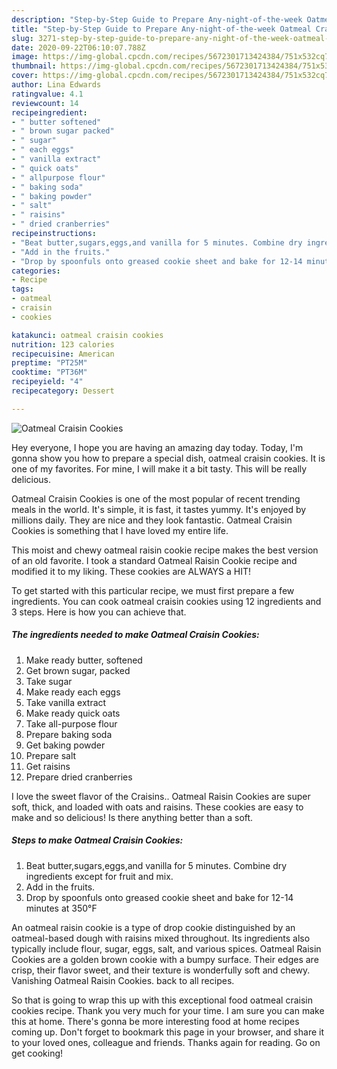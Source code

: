```yaml
---
description: "Step-by-Step Guide to Prepare Any-night-of-the-week Oatmeal Craisin Cookies"
title: "Step-by-Step Guide to Prepare Any-night-of-the-week Oatmeal Craisin Cookies"
slug: 3271-step-by-step-guide-to-prepare-any-night-of-the-week-oatmeal-craisin-cookies
date: 2020-09-22T06:10:07.788Z
image: https://img-global.cpcdn.com/recipes/5672301713424384/751x532cq70/oatmeal-craisin-cookies-recipe-main-photo.jpg
thumbnail: https://img-global.cpcdn.com/recipes/5672301713424384/751x532cq70/oatmeal-craisin-cookies-recipe-main-photo.jpg
cover: https://img-global.cpcdn.com/recipes/5672301713424384/751x532cq70/oatmeal-craisin-cookies-recipe-main-photo.jpg
author: Lina Edwards
ratingvalue: 4.1
reviewcount: 14
recipeingredient:
- " butter softened"
- " brown sugar packed"
- " sugar"
- " each eggs"
- " vanilla extract"
- " quick oats"
- " allpurpose flour"
- " baking soda"
- " baking powder"
- " salt"
- " raisins"
- " dried cranberries"
recipeinstructions:
- "Beat butter,sugars,eggs,and vanilla for 5 minutes. Combine dry ingredients except for fruit and mix."
- "Add in the fruits."
- "Drop by spoonfuls onto greased cookie sheet and bake for 12-14 minutes at 350°F"
categories:
- Recipe
tags:
- oatmeal
- craisin
- cookies

katakunci: oatmeal craisin cookies 
nutrition: 123 calories
recipecuisine: American
preptime: "PT25M"
cooktime: "PT36M"
recipeyield: "4"
recipecategory: Dessert

---
```



![Oatmeal Craisin Cookies](https://img-global.cpcdn.com/recipes/5672301713424384/751x532cq70/oatmeal-craisin-cookies-recipe-main-photo.jpg)

Hey everyone, I hope you are having an amazing day today. Today, I'm gonna show you how to prepare a special dish, oatmeal craisin cookies. It is one of my favorites. For mine, I will make it a bit tasty. This will be really delicious.

Oatmeal Craisin Cookies is one of the most popular of recent trending meals in the world. It's simple, it is fast, it tastes yummy. It's enjoyed by millions daily. They are nice and they look fantastic. Oatmeal Craisin Cookies is something that I have loved my entire life.

This moist and chewy oatmeal raisin cookie recipe makes the best version of an old favorite. I took a standard Oatmeal Raisin Cookie recipe and modified it to my liking. These cookies are ALWAYS a HIT!


To get started with this particular recipe, we must first prepare a few ingredients. You can cook oatmeal craisin cookies using 12 ingredients and 3 steps. Here is how you can achieve that.

<!--inarticleads1-->

##### The ingredients needed to make Oatmeal Craisin Cookies:

1. Make ready  butter, softened
1. Get  brown sugar, packed
1. Take  sugar
1. Make ready  each eggs
1. Take  vanilla extract
1. Make ready  quick oats
1. Take  all-purpose flour
1. Prepare  baking soda
1. Get  baking powder
1. Prepare  salt
1. Get  raisins
1. Prepare  dried cranberries


I love the sweet flavor of the Craisins.. Oatmeal Raisin Cookies are super soft, thick, and loaded with oats and raisins. These cookies are easy to make and so delicious! Is there anything better than a soft. 

<!--inarticleads2-->

##### Steps to make Oatmeal Craisin Cookies:

1. Beat butter,sugars,eggs,and vanilla for 5 minutes. Combine dry ingredients except for fruit and mix.
1. Add in the fruits.
1. Drop by spoonfuls onto greased cookie sheet and bake for 12-14 minutes at 350°F


An oatmeal raisin cookie is a type of drop cookie distinguished by an oatmeal-based dough with raisins mixed throughout. Its ingredients also typically include flour, sugar, eggs, salt, and various spices. Oatmeal Raisin Cookies are a golden brown cookie with a bumpy surface. Their edges are crisp, their flavor sweet, and their texture is wonderfully soft and chewy. Vanishing Oatmeal Raisin Cookies. back to all recipes. 

So that is going to wrap this up with this exceptional food oatmeal craisin cookies recipe. Thank you very much for your time. I am sure you can make this at home. There's gonna be more interesting food at home recipes coming up. Don't forget to bookmark this page in your browser, and share it to your loved ones, colleague and friends. Thanks again for reading. Go on get cooking!
